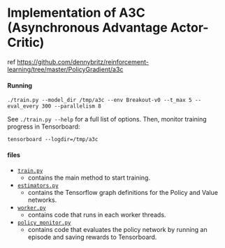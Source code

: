 # Implementation of A3C (Asynchronous Advantage Actor-Critic)
ref https://github.com/dennybritz/reinforcement-learning/tree/master/PolicyGradient/a3c

#### Running

```
./train.py --model_dir /tmp/a3c --env Breakout-v0 --t_max 5 --eval_every 300 --parallelism 8
```

See `./train.py --help` for a full list of options. Then, monitor training progress in Tensorboard:

```
tensorboard --logdir=/tmp/a3c
```

#### files

- [`train.py`](train.py) 
  - contains the main method to start training.
- [`estimators.py`](estimators.py) 
  - contains the Tensorflow graph definitions for the Policy and Value networks.
- [`worker.py`](worker.py) 
  - contains code that runs in each worker threads.
- [`policy_monitor.py`](policy_monitor.py) 
  - contains code that evaluates the policy network by running an episode and saving rewards to Tensorboard.
